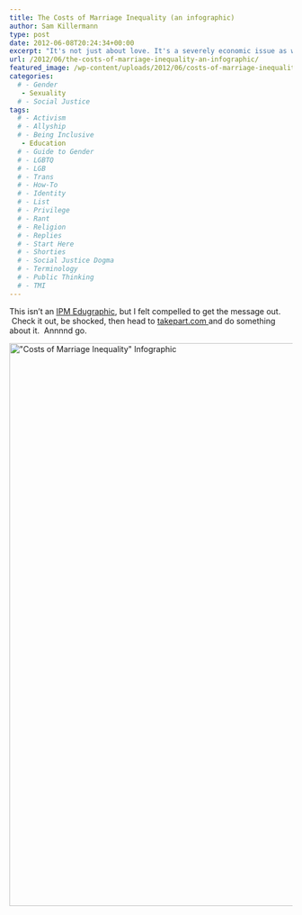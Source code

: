 ```yaml
---
title: The Costs of Marriage Inequality (an infographic)
author: Sam Killermann
type: post
date: 2012-06-08T20:24:34+00:00
excerpt: "It's not just about love. It's a severely economic issue as well."
url: /2012/06/the-costs-of-marriage-inequality-an-infographic/
featured_image: /wp-content/uploads/2012/06/costs-of-marriage-inequality-infographic.jpg
categories: 
  # - Gender
   - Sexuality
  # - Social Justice
tags:
  # - Activism
  # - Allyship
  # - Being Inclusive
   - Education
  # - Guide to Gender
  # - LGBTQ
  # - LGB
  # - Trans
  # - How-To
  # - Identity
  # - List
  # - Privilege
  # - Rant
  # - Religion
  # - Replies
  # - Start Here
  # - Shorties
  # - Social Justice Dogma
  # - Terminology
  # - Public Thinking
  # - TMI
---
```

This isn&#8217;t an <a title="Edugraphics" href="/category/Edugraphics/" target="_blank">IPM Edugraphic</a>, but I felt compelled to get the message out.  Check it out, be shocked, then head to <a title="Take Part" href="http://takepart.com" target="_blank">takepart.com </a>and do something about it.  Annnnd go.

[<img class="alignnone size-full wp-image-1754 lazy-load" title="&quot;Costs of Marriage Inequality&quot; Infographic" data-src="/wp-content/uploads/2012/06/costs-of-marriage-inequality-infographic.jpg" alt="&quot;Costs of Marriage Inequality&quot; Infographic" width="1000" height="1000" data-srcset="/wp-content/uploads/2012/06/costs-of-marriage-inequality-infographic.jpg 1000w, /wp-content/uploads/2012/06/costs-of-marriage-inequality-infographic-150x150.jpg 150w, /wp-content/uploads/2012/06/costs-of-marriage-inequality-infographic-300x300.jpg 300w, /wp-content/uploads/2012/06/costs-of-marriage-inequality-infographic.jpg 125w" sizes="(max-width: 1000px) 100vw, 1000px" />][1]

 [1]: /wp-content/uploads/2012/06/costs-of-marriage-inequality-infographic.jpg